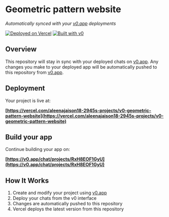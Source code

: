 # Geometric pattern website

*Automatically synced with your [v0.app](https://v0.app) deployments*

[![Deployed on Vercel](https://img.shields.io/badge/Deployed%20on-Vercel-black?style=for-the-badge&logo=vercel)](https://vercel.com/aleenajaison18-2945s-projects/v0-geometric-pattern-website)
[![Built with v0](https://img.shields.io/badge/Built%20with-v0.app-black?style=for-the-badge)](https://v0.app/chat/projects/RxH8EOF1GyU)

## Overview

This repository will stay in sync with your deployed chats on [v0.app](https://v0.app).
Any changes you make to your deployed app will be automatically pushed to this repository from [v0.app](https://v0.app).

## Deployment

Your project is live at:

**[https://vercel.com/aleenajaison18-2945s-projects/v0-geometric-pattern-website](https://vercel.com/aleenajaison18-2945s-projects/v0-geometric-pattern-website)**

## Build your app

Continue building your app on:

**[https://v0.app/chat/projects/RxH8EOF1GyU](https://v0.app/chat/projects/RxH8EOF1GyU)**

## How It Works

1. Create and modify your project using [v0.app](https://v0.app)
2. Deploy your chats from the v0 interface
3. Changes are automatically pushed to this repository
4. Vercel deploys the latest version from this repository